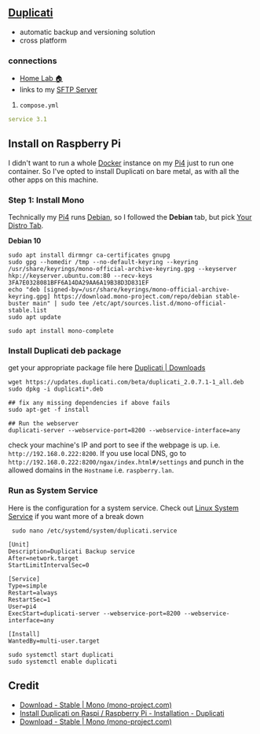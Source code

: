 ## [Duplicati](https://www.duplicati.com/)
- automatic backup and versioning solution
- cross platform 

### connections
- [Home Lab 🏠](📁developer/Home%20Lab%20🏠/Home%20Lab%20🏠.md)
- links to my [SFTP Server](📁developer/Home%20Lab%20🏠/SFTP%20Server.md) 

1. `compose.yml`
```yaml
service 3.1

```

## Install on Raspberry Pi

I didn't want to run a whole [Docker](📁developer/Home%20Lab%20🏠/Docker.md) instance on my [Pi4](📁developer/Hardware/Pi4.md) just to run one container. So I've opted to install Duplicati on bare metal, as with all the other apps on this machine.

### Step 1: Install Mono

Technically my [Pi4](📁developer/Hardware/Pi4.md) runs [Debian](Debian), so I followed the **Debian** tab, but pick [Your Distro Tab](https://www.mono-project.com/download/stable/#download-lin-debian).

**Debian 10**
```shell
sudo apt install dirmngr ca-certificates gnupg
sudo gpg --homedir /tmp --no-default-keyring --keyring /usr/share/keyrings/mono-official-archive-keyring.gpg --keyserver hkp://keyserver.ubuntu.com:80 --recv-keys 3FA7E0328081BFF6A14DA29AA6A19B38D3D831EF
echo "deb [signed-by=/usr/share/keyrings/mono-official-archive-keyring.gpg] https://download.mono-project.com/repo/debian stable-buster main" | sudo tee /etc/apt/sources.list.d/mono-official-stable.list
sudo apt update

sudo apt install mono-complete
```

### Install Duplicati deb package

get your appropriate package file here [Duplicati | Downloads](https://www.duplicati.com/download)

```shell
wget https://updates.duplicati.com/beta/duplicati_2.0.7.1-1_all.deb
sudo dpkg -i duplicati*.deb

## fix any missing dependencies if above fails
sudo apt-get -f install

## Run the webserver
duplicati-server --webservice-port=8200 --webservice-interface=any
```

check your machine's IP and port to see if the webpage is up. i.e. `http://192.168.0.222:8200`. If you use local DNS, go to `http://192.168.0.222:8200/ngax/index.html#/settings` and punch in the allowed domains in the `Hostname` i.e. `raspberry.lan`.

### Run as System Service

Here is the configuration for a system service. Check out [Linux System Service](📁developer/Linux/Linux%20System%20Service.md) if you want more of a break down

` sudo nano /etc/systemd/system/duplicati.service`
```shell
[Unit]
Description=Duplicati Backup service
After=network.target
StartLimitIntervalSec=0

[Service]
Type=simple
Restart=always
RestartSec=1
User=pi4
ExecStart=duplicati-server --webservice-port=8200 --webservice-interface=any

[Install]
WantedBy=multi-user.target
```

```shell
sudo systemctl start duplicati
sudo systemctl enable duplicati
```
## Credit 
- [Download - Stable | Mono (mono-project.com)](https://www.mono-project.com/download/stable/#download-lin-debian)
- [Install Duplicati on Raspi / Raspberry Pi - Installation - Duplicati](https://forum.duplicati.com/t/install-duplicati-on-raspi-raspberry-pi/5309/2)
- [Download - Stable | Mono (mono-project.com)](https://www.mono-project.com/download/stable/#download-lin-debian)